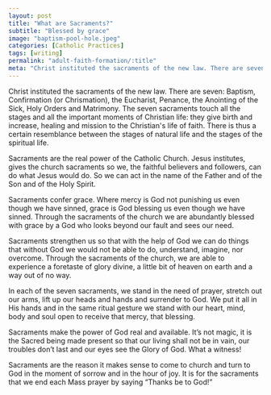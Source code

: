 ```yaml
---
layout: post
title: "What are Sacraments?"
subtitle: "Blessed by grace"
image: "baptism-pool-hole.jpeg"
categories: [Catholic Practices]
tags: [writing]
permalink: "adult-faith-formation/:title"
meta: "Christ instituted the sacraments of the new law. There are seven: Baptism, Confirmation (or Chrismation), the Eucharist, Penance, the Anointing of the Sick, Holy Orders and Matrimony. The seven sacraments touch all the stages and all the important moments of Christian life: they give birth and increase, healing and mission to the Christian's life of faith. There is thus a certain resemblance between the stages of natural life and the stages of the spiritual life."
---
```

Christ instituted the sacraments of the new law. There are seven: Baptism, Confirmation (or Chrismation), the Eucharist, Penance, the Anointing of the Sick, Holy Orders and Matrimony. The seven sacraments touch all the stages and all the important moments of Christian life: they give birth and increase, healing and mission to the Christian's life of faith. There is thus a certain resemblance between the stages of natural life and the stages of the spiritual life.
<!--more-->

Sacraments are the real power of the Catholic Church. Jesus institutes, gives the church sacraments so we, the faithful believers and followers, can do what Jesus would do. So we can act in the name of the Father and of the Son and of the Holy Spirit.

Sacraments confer grace. Where mercy is God not punishing us even though we have sinned, grace is God blessing us even though we have sinned. Through the sacraments of the church we are abundantly blessed with grace by a God who looks beyond our fault and sees our need.

Sacraments strengthen us so that with the help of God we can do things that without God we would not be able to do, understand, imagine, nor overcome. Through the sacraments of the church, we are able to experience a foretaste of glory divine, a little bit of heaven on earth and a way out of no way.

In each of the seven sacraments, we stand in the need of prayer, stretch out our arms, lift up our heads and hands and surrender to God. We put it all in His hands and in the same ritual gesture we stand with our heart, mind, body and soul open to receive that mercy, that blessing.

Sacraments make the power of God real and available. It’s not magic, it is the Sacred being made present so that our living shall not be in vain, our troubles don’t last and our eyes see the Glory of God. What a witness!

Sacraments are the reason it makes sense to come to church and turn to God in the moment of sorrow and in the hour of joy. It is for the sacraments that we end each Mass prayer by saying “Thanks be to God!”